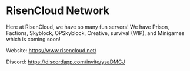 # RisenCloud Network

Here at RisenCloud, we have so many fun servers! We have Prison, Factions, Skyblock, OPSkyblock, Creative, survival (WIP), and Minigames which is coming soon!

Website: https://www.risencloud.net/

Discord: https://discordapp.com/invite/ysaDMCJ
